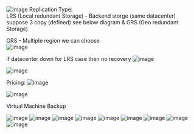 ![image](https://user-images.githubusercontent.com/43515480/231502781-2d5034ee-e6ab-4adf-9cd9-6c52e47f492f.png)
 Replication Type: <br/>
 LRS (Local redundant Storage) - Backend storge (same datacenter) suppose 3 copy (defined) see below diagram & GRS  (Geo redundant Storage) <br/>

GRS - Multiple region we can choose <br/>
 ![image](https://user-images.githubusercontent.com/43515480/231502956-77dc6f42-1a77-4902-a9a8-8d0562cd06f3.png)

if datacenter down for LRS case then no recovery
![image](https://user-images.githubusercontent.com/43515480/231503710-8c010065-e68b-4386-9aed-b4a7f9a162d4.png)

![image](https://user-images.githubusercontent.com/43515480/231504302-c999d165-15f1-4392-a504-c70a2b8698a9.png)


Pricing:
![image](https://user-images.githubusercontent.com/43515480/231506966-5b7a4e52-7656-43de-8201-1e71a38e8d4c.png)

![image](https://user-images.githubusercontent.com/43515480/231506905-4e38692a-4789-4fd0-8a1f-dd1216f66b23.png)


Virtual Machine Backup

![image](https://user-images.githubusercontent.com/43515480/231507148-6fdbd8ff-b9be-47fe-937f-8b96666f6fc4.png)
![image](https://user-images.githubusercontent.com/43515480/231507172-b1f62dbf-84b9-47f1-9fc1-64d5462ce9d9.png)
![image](https://user-images.githubusercontent.com/43515480/231507197-f73e05c2-593b-45a9-9304-a4b099294b6a.png)
![image](https://user-images.githubusercontent.com/43515480/231507284-d4996a88-ff30-4a85-a417-3763224dcd6b.png)
![image](https://user-images.githubusercontent.com/43515480/231507638-b130ee04-7379-4228-9da9-56e4787f7af2.png)
![image](https://user-images.githubusercontent.com/43515480/231507827-7a81dd61-8b82-4444-90a0-f6b72a92f77c.png)
![image](https://user-images.githubusercontent.com/43515480/231507878-703414e0-b1ac-4dd0-a33f-bd46f6ad8b97.png)
![image](https://user-images.githubusercontent.com/43515480/231507910-ea7b6af7-23b6-4556-9b94-a5cd3f5e3d5d.png)
![image](https://user-images.githubusercontent.com/43515480/231508051-4bd0af98-ce47-4c85-a3d4-dbfb29e89273.png)
